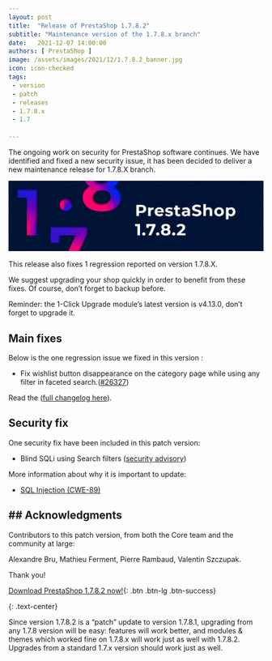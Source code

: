 ```yaml
---
layout: post
title:  "Release of PrestaShop 1.7.8.2"
subtitle: "Maintenance version of the 1.7.8.x branch"
date:   2021-12-07 14:00:00
authors: [ PrestaShop ]
image: /assets/images/2021/12/1.7.8.2_banner.jpg
icon: icon-checked
tags:
 - version
 - patch
 - releases
 - 1.7.8.x
 - 1.7

---
```


The ongoing work on security for PrestaShop software continues. We have identified and fixed a new security issue, it has been decided to deliver a new maintenance release for 1.7.8.X branch.

*![1.7.8.2 is available!](/assets/images/2021/12/1.7.8.2_banner.jpg)*

This  release also fixes 1 regression reported on version 1.7.8.X.

We suggest upgrading your shop quickly in order to benefit from these fixes. Of course, don’t forget to backup before.

Reminder: the 1-Click Upgrade module’s latest version is v4.13.0, don’t forget to upgrade it.


## Main fixes

Below is the one regression issue we fixed in this version :

- Fix wishlist button disappearance on the category page while using any filter in faceted search.([#26327](https://github.com/PrestaShop/PrestaShop/issues/26327))

Read the ([full changelog here](https://github.com/PrestaShop/PrestaShop/releases/tag/1.7.8.2)).


## Security fix

One security fix have been included in this patch version:

- Blind SQLi using Search filters ([security advisory]([https://github.com/PrestaShop/PrestaShop/security/advisories/GHSA-6xxj-gcjq-wgf4](https://github.com/PrestaShop/PrestaShop/security/advisories/GHSA-6xxj-gcjq-wgf4)))

More information about why it is important to update:

- [SQL Injection (CWE-89)](https://cwe.mitre.org/data/definitions/89.html)

## ## Acknowledgments

Contributors to this patch version, from both the Core team and the community at large:

Alexandre Bru, Mathieu Ferment, Pierre Rambaud, Valentin Szczupak.

Thank you!

[Download PrestaShop 1.7.8.2 now!](https://www.prestashop.com/en/download){: .btn .btn-lg .btn-success}

{: .text-center}

Since version 1.7.8.2 is a “patch” update to version 1.7.8.1, upgrading from any 1.7.8 version will be easy: features will work better, and modules & themes which worked fine on 1.7.8.x will work just as well with 1.7.8.2. Upgrades from a standard 1.7.x version should work just as well.

